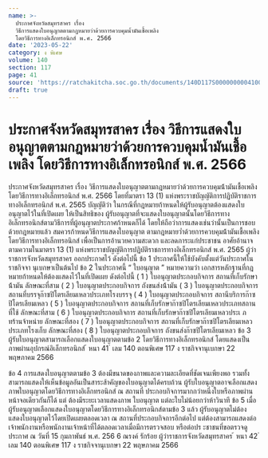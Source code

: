 ```yaml
---
name: >-
  ประกาศจังหวัดสมุทรสาคร เรื่อง
  วิธีการแสดงใบอนุญาตตามกฎหมายว่าด้วยการควบคุมน้ำมันเชื้อเพลิง
  โดยวิธีการทางอิเล็กทรอนิกส์ พ.ศ. 2566
date: '2023-05-22'
category: ง พิเศษ
volume: 140
section: 117
page: 41
source: 'https://ratchakitcha.soc.go.th/documents/140D117S0000000004100.pdf'
draft: true
---
```


# ประกาศจังหวัดสมุทรสาคร เรื่อง วิธีการแสดงใบอนุญาตตามกฎหมายว่าด้วยการควบคุมน้ำมันเชื้อเพลิง โดยวิธีการทางอิเล็กทรอนิกส์ พ.ศ. 2566

ประกาศจังหวัดสมุทรสาคร เรื่อง วิธีการแสดงใบอนุญาตตามกฎหมายว่าด้วยการควบคุมน้้ามันเชื้อเพลิง โดยวิธีการทางอิเล็กทรอนิกส์ พ.ศ. 2566 โดยที่มาตรา 13 (1) แห่งพระราชบัญญัติการปฏิบัติราชการทางอิเล็กทรอนิกส์ พ.ศ. 2565 บัญญัติว่า ในกรณีที่กฎหมายก้าหนดให้ผู้รับอนุญาตต้องแสดงใบอนุญาตไว้ในที่เปิดเผย ให้เป็นสิทธิของ ผู้รับอนุญาตที่จะแสดงใบอนุญาตนั้นโดยวิธีการทางอิเล็กทรอนิกส์ตามวิธีการที่ผู้อนุญาตประกาศก้าหนดก็ได้ โดยให้ถือว่าการแสดงเช่นว่านั้นเป็นการชอบด้วยกฎหมายแล้ว สมควรก้าหนดวิธีการแสดงใบอนุญาต ตามกฎหมายว่ำด้วยการควบคุมน้้ามันเชื้อเพลิง โดยวิธีการทางอิเล็กทรอนิกส์ เพื่อเป็นการอ้านวยความสะดวก และลดภาระแก่ประชาชน อาศัยอ้านาจตามความในมาตรา 13 (1) แห่งพระราชบัญญัติการปฏิบัติราชการทางอิเล็กทรอนิกส์ พ.ศ. 2565 ผู้ว่าราชการจังหวัดสมุทรสาคร ออกประกาศไว้ ดังต่อไปนี้ ข้อ 1 ประกาศนี้ให้ใช้บังคับตั้งแต่วันประกาศในราชกิจจา นุเบกษาเป็นต้นไป ข้อ 2 ในประกาศนี้ “ ใบอนุญาต ” หมายความว่า เอกสารหลักฐานที่กฎหมายก้าหนดให้ต้องแสดงไว้ในที่เปิดเผย ดังต่อไปนี้ ( 1 ) ใบอนุญาตประกอบกิจการ สถานที่เก็บรักษาน้้ามัน ลักษณะที่สาม ( 2 ) ใบอนุญาตประกอบกิจการ ถังขนส่งน้้ามัน ( 3 ) ใบอนุญาตประกอบกิจการ สถานที่บรรจุก๊าซปิโตรเลียมเหลวประเภทโรงบรรจุ ( 4 ) ใบอนุญาตประกอบกิจการ สถานีบริการก๊าซปิโตรเลียมเหลว ( 5 ) ใบอนุญาตประกอบกิจการ สถานที่เก็บรักษาก๊าซปิโตรเลียมเหลวประเภทสถานที่ใช้ ลักษณะที่สาม ( 6 ) ใบอนุญาตประกอบกิจการ สถานที่เก็บรักษาก๊าซปิโตรเลียมเหลวประเ ภทร้านจ้าหน่าย ลักษณะที่สอง ( 7 ) ใบอนุญาตประกอบกิจการ สถานที่เก็บรักษาก๊าซปิโตรเลียมเหลวประเภทโรงเก็บ ลักษณะที่สอง ( 8 ) ใบอนุญาตประกอบกิจการ ถังขนส่งก๊าซปิโตรเลียมเหลว ข้อ 3 ผู้รับใบอนุญาตสามารถเลือกแสดงใบอนุญาตตามข้อ 2 โดยวิธีการทางอิเล็กทรอนิกส์ โดยแสดงเป็นภาพผ่านอุปกรณ์อิเล็กทรอนิกส์ ้ หนา 41 ่ เลม 140 ตอนพิเศษ 117 ง ราชกิจจานุเบกษา 22 พฤษภาคม 2566

ข้อ 4 การแสดงใบอนุญาตตามข้อ 3 ต้องมีขนาดของภาพและความละเอียดที่ชัดเจนเพียงพอ รวมทั้งสามารถแสดงให้เห็นข้อมูลอันเป็นสาระส้าคัญของใบอนุญาตได้ครบถ้วน ผู้รับใบอนุญาตอาจเลือกแสดงภาพใบอนุญาตโดยวิธีการทางอิเล็กทรอนิกส์ ณ สถานที่ ประกอบกิจการมากกว่าหนึ่งใบหรือภาพผ่านหน้าจอเดียวกันก็ได้ แต่ ต้องมีระยะเวลาแสดงภาพ ใบอนุญาต แต่ละใบไม่น้อยกว่าห้าวินาที ข้อ 5 เมื่อผู้รับอนุญาตเลือกแสดงใบอนุญาตโดยวิธีการทางอิเล็กทรอนิกส์ตามข้อ 3 แล้ว ผู้รับอนุญาตไม่ต้องแสดงใบอนุญาตไว้โดยเปิดเผยตลอดเวลา ณ สถานที่ประกอบกิจการอีกต่อไป แต่ต้องสามารถแสดงต่อเจ้าพนักงานหรือพนักงานเจ้าหน้าที่ได้ตลอดเวลาเมื่อมีการตรวจสอบ หรือต่อปร ะชาชนที่ขอตรวจดู ประกาศ ณ วันที่ 15 กุมภาพันธ์ พ.ศ. 256 6 ณรงค์ รักร้อย ผู้ว่าราชการจังหวัดสมุทรสาคร ้ หนา 42 ่ เลม 140 ตอนพิเศษ 117 ง ราชกิจจานุเบกษา 22 พฤษภาคม 2566
